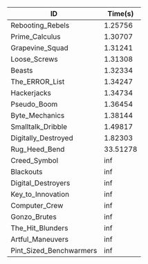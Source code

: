 |ID|Time(s)|
|-|-|
|Rebooting_Rebels|1.25756|
|Prime_Calculus|1.30707|
|Grapevine_Squad|1.31241|
|Loose_Screws|1.31308|
|Beasts|1.32334|
|The_ERROR_List|1.34247|
|Hackerjacks|1.34734|
|Pseudo_Boom|1.36454|
|Byte_Mechanics|1.38144|
|Smalltalk_Dribble|1.49817|
|Digitally_Destroyed|1.82303|
|Rug_Heed_Bend|33.51278|
|Creed_Symbol|inf|
|Blackouts|inf|
|Digital_Destroyers|inf|
|Key_to_Innovation|inf|
|Computer_Crew|inf|
|Gonzo_Brutes|inf|
|The_Hit_Blunders|inf|
|Artful_Maneuvers|inf|
|Pint_Sized_Benchwarmers|inf|
